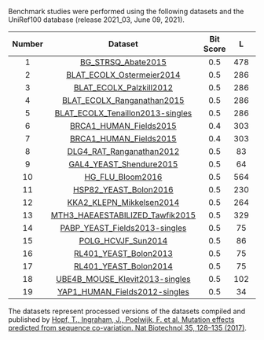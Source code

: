Benchmark studies were performed using the following datasets and the UniRef100 database (release 2021_03, June 09, 2021).

| Number | Dataset | Bit Score |  L  | incT | fitnessColumn | Offset |
| :----: | :-----: | :-------: | :-: | :--: | :-----------: | :----: |
| 1 | [BG_STRSQ_Abate2015](https://doi.org/10.1073/pnas.1422285112) | 0.5 | 478 | 239.0 | enrichment | 2 |
| 2 | [BLAT_ECOLX_Ostermeier2014](https://doi.org/10.1093/molbev/msu081) | 0.5 | 286 | 143.0 | linear | 1 |
| 3 | [BLAT_ECOLX_Palzkill2012](https://doi.org/10.1016/j.jmb.2012.09.014) | 0.5 | 286 | 143.0 | ddG_stat | 1 |
| 4 | [BLAT_ECOLX_Ranganathan2015](https://doi.org/10.1016/j.cell.2015.01.035) | 0.5 | 286 | 143.0 | 1500 | 1 |
| 5 | [BLAT_ECOLX_Tenaillon2013-singles](https://doi.org/10.1073/pnas.1215206110) | 0.5 | 286 | 143.0 | MIC_score | 1 |
| 6 | [BRCA1_HUMAN_Fields2015](https://doi.org/10.1534/genetics.115.175802) | 0.4 | 303 | 121.2 | e3 | 2 |
| 7 | [BRCA1_HUMAN_Fields2015](https://doi.org/10.1534/genetics.115.175802) | 0.4 | 303 | 121.2 | y2h | 2 |
| 8 | [DLG4_RAT_Ranganathan2012](https://doi.org/10.1038/nature11500) | 0.5 | 83 | 41.5 | CRIPT | 311 |
| 9 | [GAL4_YEAST_Shendure2015](https://doi.org/10.1038/nmeth.3223) | 0.5 | 64 | 32.0 | SEL_C_40h | 2 |
| 10 | [HG_FLU_Bloom2016](https://doi.org/10.3390/v8060155) | 0.5 | 564 | 282.0 | transformed_pref | 2 |
| 11 | [HSP82_YEAST_Bolon2016](https://doi.org/10.1016/j.celrep.2016.03.046) | 0.5 | 230 | 115.0 | selection_coefficient | 2 |
| 12 | [KKA2_KLEPN_Mikkelsen2014](https://doi.org/10.1093/nar/gku511) | 0.5 | 264 | 132.0 | Kan18_avg | 1 |
| 13 | [MTH3_HAEAESTABILIZED_Tawfik2015](https://doi.org/10.1371/journal.pcbi.1004421) | 0.5 | 329 | 164.5 | Wrel_G17 | 2 |
| 14 | [PABP_YEAST_Fields2013-singles](https://doi.org/10.1261/rna.040709.113) | 0.5 | 75 | 37.5 | linear | 126 |
| 15 | [POLG_HCVJF_Sun2014](https://doi.org/10.1371/journal.ppat.1004064) | 0.5 | 86 | 43.0 | fitness | 1994 |
| 16 | [RL401_YEAST_Bolon2013](https://doi.org/10.1016/j.jmb.2013.01.032) | 0.5 | 75 | 37.5 | selection_coefficient | 2 |
| 17 | [RL401_YEAST_Bolon2014](https://doi.org/10.1016/j.jmb.2014.05.019) | 0.5 | 75 | 37.5 | react_rel | 2 |
| 18 | [UBE4B_MOUSE_Klevit2013-singles](https://doi.org/10.1073/pnas.1303309110) | 0.5 | 102 | 51.0 | nscor_log2_ratio | 1072 |
| 19 | [YAP1_HUMAN_Fields2012-singles](https://doi.org/10.1073/pnas.1209751109) | 0.5 | 34 | 17.0 | linear | 170 |

The datasets represent processed versions of the datasets compiled and published by [Hopf, T., Ingraham, J., Poelwijk, F. et al. Mutation effects predicted from sequence co-variation. Nat Biotechnol 35, 128–135 (2017)](https://doi.org/10.1038/nbt.3769).
